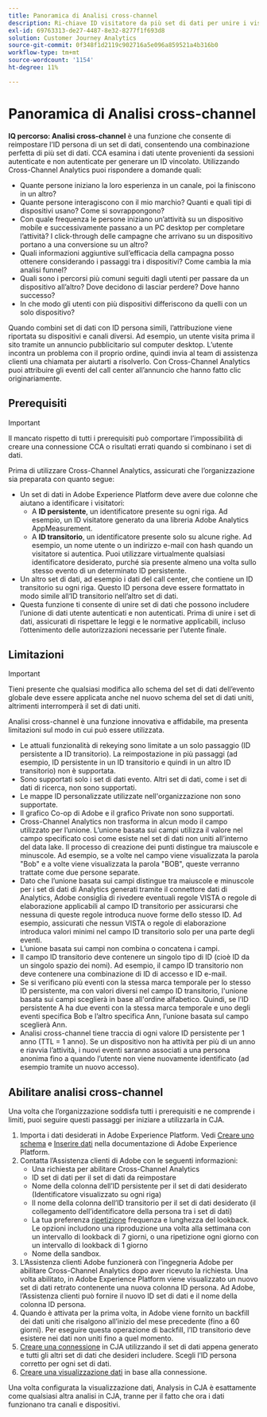 ```yaml
---
title: Panoramica di Analisi cross-channel
description: Ri-chiave ID visitatore da più set di dati per unire i visitatori.
exl-id: 69763313-de27-4487-8e32-8277f1f693d8
solution: Customer Journey Analytics
source-git-commit: 0f348f1d2119c902716a5e096a859521a4b316b0
workflow-type: tm+mt
source-wordcount: '1154'
ht-degree: 11%

---
```


# Panoramica di Analisi cross-channel

**IQ percorso: Analisi cross-channel** è una funzione che consente di reimpostare l’ID persona di un set di dati, consentendo una combinazione perfetta di più set di dati. CCA esamina i dati utente provenienti da sessioni autenticate e non autenticate per generare un ID vincolato. Utilizzando Cross-Channel Analytics puoi rispondere a domande quali:

* Quante persone iniziano la loro esperienza in un canale, poi la finiscono in un altro?
* Quante persone interagiscono con il mio marchio? Quanti e quali tipi di dispositivi usano? Come si sovrappongono?
* Con quale frequenza le persone iniziano un’attività su un dispositivo mobile e successivamente passano a un PC desktop per completare l’attività? I click-through delle campagne che arrivano su un dispositivo portano a una conversione su un altro?
* Quali informazioni aggiuntive sull’efficacia della campagna posso ottenere considerando i passaggi tra i dispositivi? Come cambia la mia analisi funnel?
* Quali sono i percorsi più comuni seguiti dagli utenti per passare da un dispositivo all’altro? Dove decidono di lasciar perdere? Dove hanno successo?
* In che modo gli utenti con più dispositivi differiscono da quelli con un solo dispositivo?

Quando combini set di dati con ID persona simili, l’attribuzione viene riportata su dispositivi e canali diversi. Ad esempio, un utente visita prima il sito tramite un annuncio pubblicitario sul computer desktop. L’utente incontra un problema con il proprio ordine, quindi invia al team di assistenza clienti una chiamata per aiutarti a risolverlo. Con Cross-Channel Analytics puoi attribuire gli eventi del call center all’annuncio che hanno fatto clic originariamente.

## Prerequisiti

>[!IMPORTANT]
>
>Il mancato rispetto di tutti i prerequisiti può comportare l’impossibilità di creare una connessione CCA o risultati errati quando si combinano i set di dati.

Prima di utilizzare Cross-Channel Analytics, assicurati che l’organizzazione sia preparata con quanto segue:

* Un set di dati in Adobe Experience Platform deve avere due colonne che aiutano a identificare i visitatori:
   * A **ID persistente**, un identificatore presente su ogni riga. Ad esempio, un ID visitatore generato da una libreria Adobe Analytics AppMeasurement.
   * A **ID transitorio**, un identificatore presente solo su alcune righe. Ad esempio, un nome utente o un indirizzo e-mail con hash quando un visitatore si autentica. Puoi utilizzare virtualmente qualsiasi identificatore desiderato, purché sia presente almeno una volta sullo stesso evento di un determinato ID persistente.
* Un altro set di dati, ad esempio i dati del call center, che contiene un ID transitorio su ogni riga. Questo ID persona deve essere formattato in modo simile all’ID transitorio nell’altro set di dati.
* Questa funzione ti consente di unire set di dati che possono includere l’unione di dati utente autenticati e non autenticati. Prima di unire i set di dati, assicurati di rispettare le leggi e le normative applicabili, incluso l’ottenimento delle autorizzazioni necessarie per l’utente finale.

## Limitazioni 

>[!IMPORTANT]
>
>Tieni presente che qualsiasi modifica allo schema del set di dati dell’evento globale deve essere applicata anche nel nuovo schema del set di dati uniti, altrimenti interromperà il set di dati uniti.

Analisi cross-channel è una funzione innovativa e affidabile, ma presenta limitazioni sul modo in cui può essere utilizzata.

* Le attuali funzionalità di rekeying sono limitate a un solo passaggio (ID persistente a ID transitorio). La reimpostazione in più passaggi (ad esempio, ID persistente in un ID transitorio e quindi in un altro ID transitorio) non è supportata.
* Sono supportati solo i set di dati evento. Altri set di dati, come i set di dati di ricerca, non sono supportati.
* Le mappe ID personalizzate utilizzate nell&#39;organizzazione non sono supportate.
* Il grafico Co-op di Adobe e il grafico Private non sono supportati.
* Cross-Channel Analytics non trasforma in alcun modo il campo utilizzato per l’unione. L’unione basata sui campi utilizza il valore nel campo specificato così come esiste nel set di dati non uniti all’interno del data lake. Il processo di creazione dei punti distingue tra maiuscole e minuscole. Ad esempio, se a volte nel campo viene visualizzata la parola &quot;Bob&quot; e a volte viene visualizzata la parola &quot;BOB&quot;, queste verranno trattate come due persone separate.
* Dato che l’unione basata sui campi distingue tra maiuscole e minuscole per i set di dati di Analytics generati tramite il connettore dati di Analytics, Adobe consiglia di rivedere eventuali regole VISTA o regole di elaborazione applicabili al campo ID transitorio per assicurarsi che nessuna di queste regole introduca nuove forme dello stesso ID. Ad esempio, assicurati che nessun VISTA o regole di elaborazione introduca valori minimi nel campo ID transitorio solo per una parte degli eventi.
* L’unione basata sui campi non combina o concatena i campi.
* Il campo ID transitorio deve contenere un singolo tipo di ID (cioè ID da un singolo spazio dei nomi). Ad esempio, il campo ID transitorio non deve contenere una combinazione di ID di accesso e ID e-mail.
* Se si verificano più eventi con la stessa marca temporale per lo stesso ID persistente, ma con valori diversi nel campo ID transitorio, l&#39;unione basata sui campi sceglierà in base all&#39;ordine alfabetico. Quindi, se l’ID persistente A ha due eventi con la stessa marca temporale e uno degli eventi specifica Bob e l’altro specifica Ann, l’unione basata sul campo sceglierà Ann.
* Analisi cross-channel tiene traccia di ogni valore ID persistente per 1 anno (TTL = 1 anno). Se un dispositivo non ha attività per più di un anno e riavvia l’attività, i nuovi eventi saranno associati a una persona anonima fino a quando l’utente non viene nuovamente identificato (ad esempio tramite un nuovo accesso).


## Abilitare analisi cross-channel

Una volta che l’organizzazione soddisfa tutti i prerequisiti e ne comprende i limiti, puoi seguire questi passaggi per iniziare a utilizzarla in CJA.

1. Importa i dati desiderati in Adobe Experience Platform. Vedi [Creare uno schema](https://experienceleague.adobe.com/docs/experience-platform/xdm/tutorials/create-schema-ui.html?lang=it) e [Inserire dati](https://experienceleague.adobe.com/docs/experience-platform/ingestion/home.html?lang=it) nella documentazione di Adobe Experience Platform.
1. Contatta l’Assistenza clienti di Adobe con le seguenti informazioni:
   * Una richiesta per abilitare Cross-Channel Analytics
   * ID set di dati per il set di dati da reimpostare
   * Nome della colonna dell’ID persistente per il set di dati desiderato (Identificatore visualizzato su ogni riga)
   * Il nome della colonna dell’ID transitorio per il set di dati desiderato (il collegamento dell’identificatore della persona tra i set di dati)
   * La tua preferenza [ripetizione](replay.md) frequenza e lunghezza del lookback. Le opzioni includono una riproduzione una volta alla settimana con un intervallo di lookback di 7 giorni, o una ripetizione ogni giorno con un intervallo di lookback di 1 giorno
   * Nome della sandbox.
1. L’Assistenza clienti Adobe funzionerà con l’ingegneria Adobe per abilitare Cross-Channel Analytics dopo aver ricevuto la richiesta. Una volta abilitato, in Adobe Experience Platform viene visualizzato un nuovo set di dati retrato contenente una nuova colonna ID persona. Ad Adobe, l’Assistenza clienti può fornire il nuovo ID set di dati e il nome della colonna ID persona.
1. Quando è attivata per la prima volta, in Adobe viene fornito un backfill dei dati uniti che risalgono all’inizio del mese precedente (fino a 60 giorni). Per eseguire questa operazione di backfill, l’ID transitorio deve esistere nei dati non uniti fino a quel momento.
1. [Creare una connessione](../create-connection.md) in CJA utilizzando il set di dati appena generato e tutti gli altri set di dati che desideri includere. Scegli l’ID persona corretto per ogni set di dati.
1. [Creare una visualizzazione dati](/help/data-views/create-dataview.md) in base alla connessione.

<!-- To do: Paragraph on backfill once product and marketing determine the best way forward. -->

Una volta configurata la visualizzazione dati, Analysis in CJA è esattamente come qualsiasi altra analisi in CJA, tranne per il fatto che ora i dati funzionano tra canali e dispositivi.
